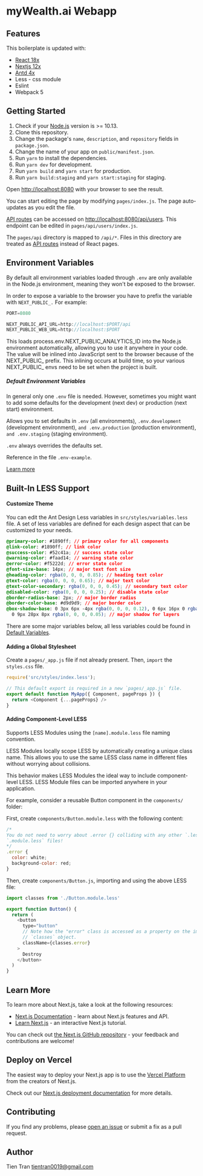# myWealth.ai Webapp

## Features
This boilerplate is updated with:

- [React 18x](https://reactjs.org)
- [Nextjs 12x](https://nextjs.org/)
- [Antd 4x](https://ant.design/)
- Less - css module
- Eslint
- Webpack 5

## Getting Started

1. Check if your [Node.js](https://nodejs.org/) version is >= 10.13.
2. Clone this repository.
3. Change the package's `name`, `description`, and `repository` fields in `package.json`.
4. Change the name of your app on `public/manifest.json`.
5. Run `yarn` to install the dependencies.
6. Run `yarn dev` for development.
6. Run `yarn build` and `yarn start` for production.
6. Run `yarn build:staging` and `yarn start:staging` for staging.

Open [http://localhost:8080](http://localhost:8080) with your browser to see the result.

You can start editing the page by modifying `pages/index.js`. The page auto-updates as you edit the file.

[API routes](https://nextjs.org/docs/api-routes/introduction) can be accessed on [http://localhost:8080/api/users](http://localhost:8080/api/users). This endpoint can be edited in `pages/api/users/index.js`.

The `pages/api` directory is mapped to `/api/*`. Files in this directory are treated as [API routes](https://nextjs.org/docs/api-routes/introduction) instead of React pages.

## Environment Variables

By default all environment variables loaded through `.env` are only available in the Node.js environment, meaning they won't be exposed to the browser.

In order to expose a variable to the browser you have to prefix the variable with `NEXT_PUBLIC_.` For example:

```js
PORT=8080

NEXT_PUBLIC_API_URL=http://localhost:$PORT/api
NEXT_PUBLIC_WEB_URL=http://localhost:$PORT
```

This loads process.env.NEXT_PUBLIC_ANALYTICS_ID into the Node.js environment automatically, allowing you to use it anywhere in your code. The value will be inlined into JavaScript sent to the browser because of the NEXT_PUBLIC_ prefix. This inlining occurs at build time, so your various NEXT_PUBLIC_ envs need to be set when the project is built.

##### Default Environment Variables
In general only one `.env` file is needed. However, sometimes you might want to add some defaults for the development (next dev) or production (next start) environment.

Allows you to set defaults in `.env` (all environments), `.env.development` (development environment), `and .env.production` (production environment), `and .env.staging` (staging environment).

`.env` always overrides the defaults set.

Reference in the file `.env-example`.

[Learn more](https://nextjs.org/docs/basic-features/environment-variables)

## Built-In LESS Support

#### Customize Theme
You can edit the Ant Design Less variables in `src/styles/variables.less` file. A set of less variables are defined for each design aspect that can be customized to your needs.

```css
@primary-color: #1890ff; // primary color for all components
@link-color: #1890ff; // link color
@success-color: #52c41a; // success state color
@warning-color: #faad14; // warning state color
@error-color: #f5222d; // error state color
@font-size-base: 14px; // major text font size
@heading-color: rgba(0, 0, 0, 0.85); // heading text color
@text-color: rgba(0, 0, 0, 0.65); // major text color
@text-color-secondary: rgba(0, 0, 0, 0.45); // secondary text color
@disabled-color: rgba(0, 0, 0, 0.25); // disable state color
@border-radius-base: 2px; // major border radius
@border-color-base: #d9d9d9; // major border color
@box-shadow-base: 0 3px 6px -4px rgba(0, 0, 0, 0.12), 0 6px 16px 0 rgba(0, 0, 0, 0.08),
  0 9px 28px 8px rgba(0, 0, 0, 0.05); // major shadow for layers

```

There are some major variables below, all less variables could be found in [Default Variables](https://github.com/ant-design/ant-design/blob/master/components/style/themes/default.less).


#### Adding a Global Stylesheet

Create a `pages/_app.js` file if not already present. Then, `import` the `styles.css` file.

```js
require('src/styles/index.less');

// This default export is required in a new `pages/_app.js` file.
export default function MyApp({ Component, pageProps }) {
  return <Component {...pageProps} />
}
```

#### Adding Component-Level LESS

Supports LESS Modules using the `[name].module.less` file naming convention.

LESS Modules locally scope LESS by automatically creating a unique class name. This allows you to use the same LESS class name in different files without worrying about collisions.

This behavior makes LESS Modules the ideal way to include component-level LESS. LESS Module files can be imported anywhere in your application.

For example, consider a reusable Button component in the `components/` folder:

First, create `components/Button.module.less` with the following content:

```js
/*
You do not need to worry about .error {} colliding with any other `.less` or
`.module.less` files!
*/
.error {
  color: white;
  background-color: red;
}
```

Then, create `components/Button.js`, importing and using the above LESS file:

```js
import classes from './Button.module.less'

export function Button() {
  return (
    <button
      type="button"
      // Note how the "error" class is accessed as a property on the imported
      // `classes` object.
      className={classes.error}
    >
      Destroy
    </button>
  )
}
```


## Learn More

To learn more about Next.js, take a look at the following resources:

- [Next.js Documentation](https://nextjs.org/docs) - learn about Next.js features and API.
- [Learn Next.js](https://nextjs.org/learn) - an interactive Next.js tutorial.

You can check out [the Next.js GitHub repository](https://github.com/vercel/next.js/) - your feedback and contributions are welcome!

## Deploy on Vercel

The easiest way to deploy your Next.js app is to use the [Vercel Platform](https://vercel.com/new?utm_medium=default-template&filter=next.js&utm_source=create-next-app&utm_campaign=create-next-app-readme) from the creators of Next.js.

Check out our [Next.js deployment documentation](https://nextjs.org/docs/deployment) for more details.

## Contributing

If you find any problems, please [open an issue](https://github.com/tientran0019/boilerplate-nextjs-antd-less/issues/new) or submit a fix as a pull request.

## Author
Tien Tran <tientran0019@gmail.com>

